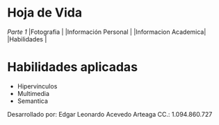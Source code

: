 # Hoja de Vida

*Parte 1*
|Fotografia           |
|Información Personal | 
|Informacion Academica|
|Habilidades          |



# Habilidades aplicadas 

- Hipervinculos
- Multimedia 
- Semantica 

Desarrollado por: Edgar Leonardo Acevedo Arteaga 
CC.: 1.094.860.727
